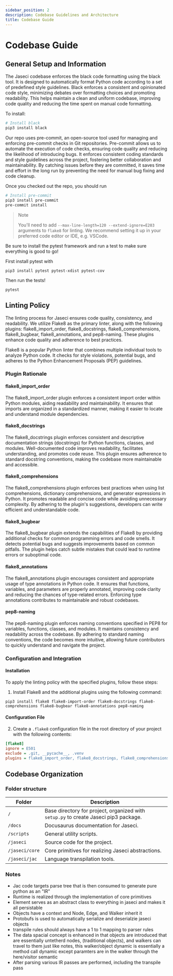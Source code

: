 ```yaml
---
sidebar_position: 2
description: Codebase Guidelines and Architecture
title: Codebase Guide
---
```


# Codebase Guide

## General Setup and Information

The Jaseci codebase enforces the black code formatting using the black tool. It is designed to automatically format Python code according to a set of predefined style guidelines. Black enforces a consistent and opinionated code style, minimizing debates over formatting choices and promoting readability. This helps maintain a clean and uniform codebase, improving code quality and reducing the time spent on manual code formatting.

To install:
```bash
# Install black
pip3 install black
```

Our repo uses pre-commit, an open-source tool used for managing and enforcing pre-commit checks in Git repositories. Pre-commit allows us to automate the execution of code checks, ensuring code quality and reducing the likelihood of introducing bugs. It enforces consistent coding standards and style guidelines across the project, fostering better collaboration and maintainability. By catching issues before they are committed, it saves time and effort in the long run by preventing the need for manual bug fixing and code cleanup.

Once you checked out the repo, you should run
```bash
# Install pre-commit
pip3 install pre-commit
pre-commit install
```

> Note
>
> You'll need to add `--max-line-length=120 --extend-ignore=E203` arguments to `flake8` for linting. We recommend setting it up in your preferred code editor or IDE, e.g. VSCode.

Be sure to install the pytest framework and run a test to make sure everything is good to go!

First install pytest with
```shell
pip3 install pytest pytest-xdist pytest-cov
```

Then run the tests!
```shell
pytest
```

## Linting Policy

The linting process for Jaseci ensures code quality, consistency, and readability. We utilize Flake8 as the primary linter, along with the following plugins: flake8_import_order, flake8_docstrings, flake8_comprehensions, flake8_bugbear, flake8_annotations, and pep8-naming. These plugins enhance code quality and adherence to best practices.

Flake8 is a popular Python linter that combines multiple individual tools to analyze Python code. It checks for style violations, potential bugs, and adheres to the Python Enhancement Proposals (PEP) guidelines.

### Plugin Rationale

#### flake8_import_order
The flake8_import_order plugin enforces a consistent import order within Python modules, aiding readability and maintainability. It ensures that imports are organized in a standardized manner, making it easier to locate and understand module dependencies.

#### flake8_docstrings
The flake8_docstrings plugin enforces consistent and descriptive documentation strings (docstrings) for Python functions, classes, and modules. Well-documented code improves readability, facilitates understanding, and promotes code reuse. This plugin ensures adherence to standard docstring conventions, making the codebase more maintainable and accessible.

#### flake8_comprehensions
The flake8_comprehensions plugin enforces best practices when using list comprehensions, dictionary comprehensions, and generator expressions in Python. It promotes readable and concise code while avoiding unnecessary complexity. By adhering to the plugin's suggestions, developers can write efficient and understandable code.

#### flake8_bugbear
The flake8_bugbear plugin extends the capabilities of Flake8 by providing additional checks for common programming errors and code smells. It detects potential bugs and suggests improvements based on common pitfalls. The plugin helps catch subtle mistakes that could lead to runtime errors or suboptimal code.

#### flake8_annotations
The flake8_annotations plugin encourages consistent and appropriate usage of type annotations in Python code. It ensures that functions, variables, and parameters are properly annotated, improving code clarity and reducing the chances of type-related errors. Enforcing type annotations contributes to maintainable and robust codebases.

#### pep8-naming
The pep8-naming plugin enforces naming conventions specified in PEP8 for variables, functions, classes, and modules. It maintains consistency and readability across the codebase. By adhering to standard naming conventions, the code becomes more intuitive, allowing future contributors to quickly understand and navigate the project.

### Configuration and Integration

#### Installation
To apply the linting policy with the specified plugins, follow these steps:

1. Install Flake8 and the additional plugins using the following command:
```shell
pip3 install flake8 flake8-import-order flake8-docstrings flake8-comprehensions flake8-bugbear flake8-annotations pep8-naming
```

#### Configuration File
2. Create a `.flake8` configuration file in the root directory of your project with the following contents:
```ini
[flake8]
ignore = E501
exclude = .git, __pycache__, .venv
plugins = flake8_import_order, flake8_docstrings, flake8_comprehensions, flake8_bugbear, flake8_annotations, pep8-naming
```

## Codebase Organization

### Folder structure
| Folder                   | Description                                     |
|--------------------------|-------------------------------------------------|
| `/`                      | Base directory for project, organized with `setup.py` to create Jaseci pip3 package. |
| `/docs`                  | Docusaurus documentation for Jaseci.            |
| `/scripts`               | General utility scripts.                        |
| `/jaseci`                | Source code for the project.                     |
| `/jaseci/core`           | Core primitives for realizing Jaseci abstractions. |
| `/jaseci/jac`            | Language transpilation tools.                   |


### Notes

- Jac code targets parse tree that is then consumed to generate pure python as an "IR"
- Runtime is realized through the implementation of core primitives
- Element serves as an abstract class to everything in jaseci and makes it all persistable
- Objects have a context and Node, Edge, and Walker inherit it
- Protobufs is used to automatically serialize and deserialzie jaseci objects
- transpile rules should always have a 1 to 1 mapping to parser rules
- The data spacial concept is enhanced in that objects are introduced that are essentially untetherd nodes, (traditional objects), and walkers can travel to them just like notes, this walker/object dynamic is essentially a method call dynamic except paramters are in the walker through the here/visitor semantic
- After parsing various IR passes are performed, including the transpile pass